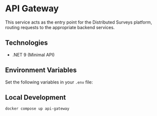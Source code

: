 # API Gateway

This service acts as the entry point for the Distributed Surveys platform, routing requests to the appropriate backend services.

## Technologies

- .NET 9 (Minimal API)

## Environment Variables

Set the following variables in your `.env` file:

## Local Development

```sh
docker compose up api-gateway
```
```
